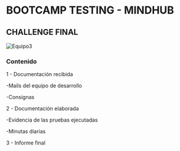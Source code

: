 #  BOOTCAMP TESTING - MINDHUB 
## CHALLENGE FINAL

![Equipo3](https://github.com/mnzarria/challenge-final-mindhub/blob/main/Documentacion%20elaborada/Imagenes/Fondo%20pantalla%20presentacion.png)

### Contenido
1 - Documentación recibida


  -Mails del equipo de desarrollo
  
  
  -Consignas


2 - Documentación elaborada


  -Evidencia de las pruebas ejecutadas
  
  
  -Minutas diarias


3 - Informe final
